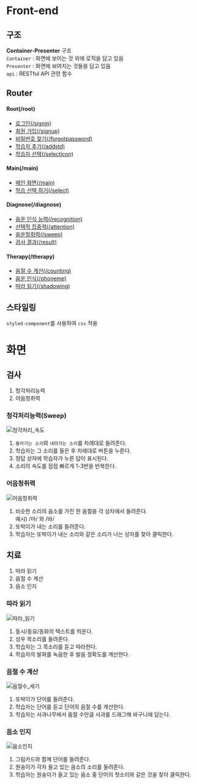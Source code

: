 # Front-end
## 구조
**Container-Presenter** 구조     
`Container` : 화면에 보이는 것 외에 로직을 담고 있음    
`Presenter` : 화면에 보여지는 것들을 담고 있음    
`api`       : RESTful API 관련 함수   

## Router
#### Root(/root)
* [로그인(/signin)](http://ec2-13-125-100-8.ap-northeast-2.compute.amazonaws.com:8000/root/signin)
* [회원 가입(/signup)](http://ec2-13-125-100-8.ap-northeast-2.compute.amazonaws.com:8000/root/signup)
* [비밀번호 찾기(/forgotpassword)](http://ec2-13-125-100-8.ap-northeast-2.compute.amazonaws.com:8000/root/forgotpassword)
* [학습자 추가(/addstd)](http://ec2-13-125-100-8.ap-northeast-2.compute.amazonaws.com:8000/root/addstd)
* [학습자 선택(/selecticon)](http://ec2-13-125-100-8.ap-northeast-2.compute.amazonaws.com:8000/root/selecticon)

#### Main(/main)
* [메인 화면(/main)](http://ec2-13-125-100-8.ap-northeast-2.compute.amazonaws.com:8000/main/main)
* [학습 선택 하기(/select)](http://ec2-13-125-100-8.ap-northeast-2.compute.amazonaws.com:8000/main/select)

#### Diagnose(/diagnose)
* [음운 인식 능력(/recognition)](http://ec2-13-125-100-8.ap-northeast-2.compute.amazonaws.com:8000/diagnose/recognition)
* [선택적 집중력(/attention)](http://ec2-13-125-100-8.ap-northeast-2.compute.amazonaws.com:8000/diagnose/attention)
* [음운청취력(/sweep)](http://ec2-13-125-100-8.ap-northeast-2.compute.amazonaws.com:8000/diagnose/sweep)
* [검사 결과(/result)](http://ec2-13-125-100-8.ap-northeast-2.compute.amazonaws.com:8000/diagnose/result)

#### Therapy(/therapy)
* [음절 수 계산(/counting)](http://ec2-13-125-100-8.ap-northeast-2.compute.amazonaws.com:8000/therapy/counting)
* [음운 인식(/phoneme)](http://ec2-13-125-100-8.ap-northeast-2.compute.amazonaws.com:8000/therapy/phoneme)
* [따라 읽기(/shadowing)](http://ec2-13-125-100-8.ap-northeast-2.compute.amazonaws.com:8000/therapy/shadowing)


## 스타일링
`styled-component`를 사용하여 `css` 적용
# 화면
## 검사
1. 청각처리능력
2. 어음청취력 
### 청각처리능력(Sweep)
![청각처리_속도](/uploads/b2f153a13ca9d9218384d09e68cfcc1d/7_청각처리_속도.png)
1. `올라가는 소리`와 `내려가는 소리`를 차례대로 들려준다.
2. 학습자는 그 소리를 들은 후 차례대로 버튼을 누른다.
3. 정답 상자에 학습자가 누른 답이 표시된다.
4. 소리의 속도를 점점 빠르게 1-3번을 반복한다.
### 어음청취력
![어음청취력](/uploads/870681955b1d01fe892983d5b3c1722c/8_어음청취력.png)
1. 비슷한 소리의 음소를 가진 한 음절을 각 상자에서 들려준다.    
예시) /마/ 와 /바/
2. 또박이가 내는 소리를 들려준다.
3. 학습자는 또박이가 내는 소리와 같은 소리가 나는 상자를 찾아 클릭한다.
## 치료
1. 따라 읽기
2. 음절 수 계산
3. 음소 인지 
### 따라 읽기
![따라_읽기](/uploads/565221dd38369baf8b8b37c83dda2263/13_따라_읽기.png)
1. 동시/동요/동화의 텍스트를 띄운다.
2. 성우 목소리를 들려준다.
3. 학습자는 그 목소리를 듣고 따라한다.
4. 학습자의 발화를 녹음한 후 발음 정확도를 계산한다.
### 음절 수 계산
![음절수_세기](/uploads/042f7dea22e960563d4d51437ce82594/14_음절수_세기.png)
1. 또박이가 단어를 들려준다.
2. 학습자는 단어를 듣고 단어의 음절 수를 계산한다.
3. 학습자는 사과나무에서 음절 수만큼 사과를 드래그해 바구니에 담는다.
### 음소 인지
![음소인지](/uploads/f4c1f3b7996d7836a27c0d8011c6445c/15_음소인지.png)
1. 그림카드와 함께 단어를 들려준다.
2. 원숭이가 각자 들고 있는 음소의 소리를 들려준다.
3. 학습자는 원숭이가 들고 있는 음소 중 단어의 첫소리와 같은 것을 찾아 클릭한다.

